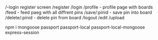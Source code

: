 /-login register screen
/register
/login
/profile - profile page with boards
/feed - feed paeg with all diffrent pins
/save/:pinid - save  pin into board
/delete/:pinid - delete pin from board
/logout
/edit
/upload


 npm i mongoose passport passport-local passport-local-mongoose express-session